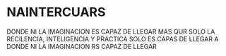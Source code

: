 # NAINTERCUARS
DONDE NI LA IMAGINACION ES CAPAZ DE LLEGAR MAS QUR SOLO LA RECILENCIA, INTELIGENCIA Y PRACTICA SOLO ES CAPAS DE LLEGAR A DONDE NI LA IMAGINACION RS CAPAZ DE LLEGAR 
